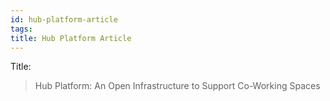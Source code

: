 ```yaml
---
id: hub-platform-article
tags: 
title: Hub Platform Article
---
```


Title:

> Hub Platform: An Open Infrastructure to Support Co-Working Spaces